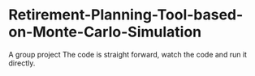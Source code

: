 # Retirement-Planning-Tool-based-on-Monte-Carlo-Simulation
A group project 
The code is straight forward, watch the code and run it directly.
